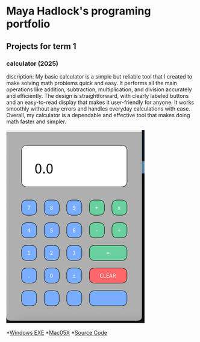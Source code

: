 # Maya Hadlock's programing portfolio

## Projects for term 1 

### calculator (2025)

discription: My
basic calculator is a simple but reliable tool that I created to make solving math problems quick and easy. It performs all the main operations like addition, subtraction, multiplication, and division accurately and efficiently. The design is straightforward, with clearly labeled buttons and an easy-to-read display that makes it user-friendly for anyone. It works smoothly without any errors and handles everyday calculations with ease. Overall, my calculator is a dependable and effective tool that makes doing math faster and simpler.

![Running Calculator](https://github.com/Mayahadlock/Portfolio/blob/main/images/Calc.png)

*[Windows EXE](https://github.com/Mayahadlock/Portfolio/blob/main/src/Calculator/windows-amd64.zip)
*[Mac05X](https://github.com/Mayahadlock/Portfolio/blob/main/src/Calculator/macos-x86_64.zip)
*[Source Code](https://github.com/Mayahadlock/Portfolio/blob/main/src/Calculator/readme.md)
